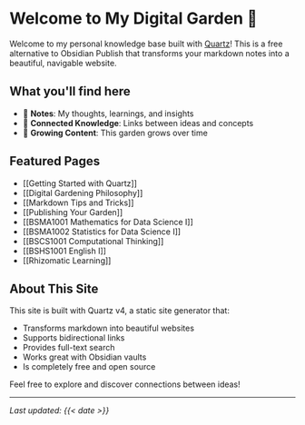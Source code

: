 # Welcome to My Digital Garden 🌱

Welcome to my personal knowledge base built with [Quartz](https://quartz.jzhao.xyz/)! This is a free alternative to Obsidian Publish that transforms your markdown notes into a beautiful, navigable website.

## What you'll find here

- 📝 **Notes**: My thoughts, learnings, and insights
- 🔗 **Connected Knowledge**: Links between ideas and concepts
- 🌿 **Growing Content**: This garden grows over time

## Featured Pages

- [[Getting Started with Quartz]]
- [[Digital Gardening Philosophy]]
- [[Markdown Tips and Tricks]]
- [[Publishing Your Garden]]
- [[BSMA1001 Mathematics for Data Science I]]
- [[BSMA1002 Statistics for Data Science I]]
- [[BSCS1001 Computational Thinking]]
- [[BSHS1001 English I]]
- [[Rhizomatic Learning]]

## About This Site

This site is built with Quartz v4, a static site generator that:
- Transforms markdown into beautiful websites
- Supports bidirectional links
- Provides full-text search
- Works great with Obsidian vaults
- Is completely free and open source

Feel free to explore and discover connections between ideas!

---

*Last updated: {{< date >}}*
